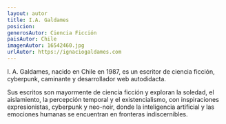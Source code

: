 ```yaml
---
layout: autor
title: I.A. Galdames
posicion: 
generosAutor: Ciencia Ficción
paisAutor: Chile
imagenAutor: 16542460.jpg
urlAutor: https://ignaciogaldames.com
---
```

I. A. Galdames, nacido en Chile en 1987, es un escritor de ciencia ficción, cyberpunk, caminante y desarrollador web autodidacta.

Sus escritos son mayormente de ciencia ficción y exploran la soledad, el aislamiento, la percepción temporal y el existencialismo, con inspiraciones expresionistas, cyberpunk y neo-noir, donde la inteligencia artificial y las emociones humanas se encuentran en fronteras indiscernibles.